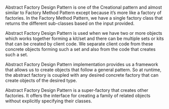 Abstract Factory Design Pattern is one of the Creational pattern and almost similar to Factory Method Pattern except because it’s more like a factory of factories. In the Factory Method Pattern, we have a single factory class that returns the different sub-classes based on the input provided.

Abstract Factory Design Pattern is used when we have two or more objects which works together forming a kit/set and there can be multiple sets or kits that can be created by client code. We separate client code from these concrete objects forming such a set and also from the code that creates such a set.

Abstract Factory Design Pattern implementation provides us a framework that allows us to create objects that follow a general pattern. So at runtime, the abstract factory is coupled with any desired concrete factory that can create objects of the desired type.

Abstract Factory Design Pattern is a super-factory that creates other factories. It offers the interface for creating a family of related objects without explicitly specifying their classes.

